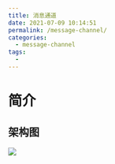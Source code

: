 ```yaml
---
title: 消息通道
date: 2021-07-09 10:14:51
permalink: /message-channel/
categories:
  - message-channel
tags:
  - 
---
```

# 简介

## 架构图

![](https://ibed.csgowiki.top/image/YNUN0IPS%5D30$E7%5DX614EKNI.png)

